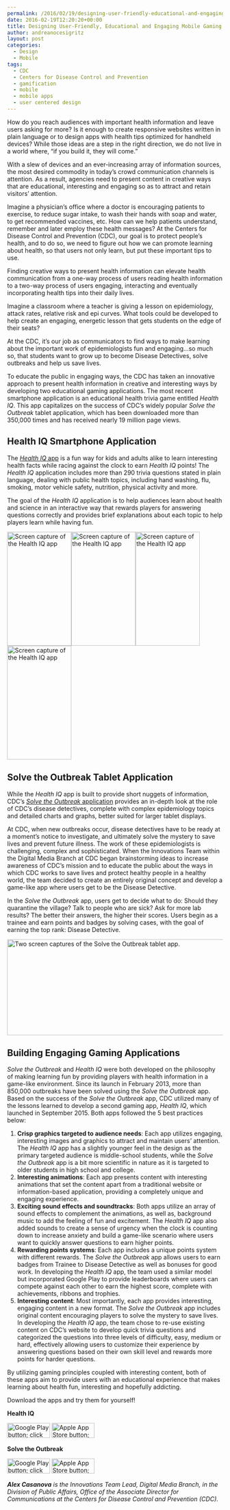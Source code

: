 ```yaml
---
permalink: /2016/02/19/designing-user-friendly-educational-and-engaging-mobile-gaming-apps/
date: 2016-02-19T12:20:20+00:00
title: Designing User-Friendly, Educational and Engaging Mobile Gaming Apps
author: andreanocesigritz
layout: post
categories:
  - Design
  - Mobile
tags:
  - CDC
  - Centers for Disease Control and Prevention
  - gamification
  - mobile
  - mobile apps
  - user centered design
---
```


How do you reach audiences with important health information and leave users asking for more? Is it enough to create responsive websites written in plain language or to design apps with health tips optimized for handheld devices? While those ideas are a step in the right direction, we do not live in a world where, “if you build it, they will come.”

With a slew of devices and an ever-increasing array of information sources, the most desired commodity in today’s crowd communication channels is attention. As a result, agencies need to present content in creative ways that are educational, interesting and engaging so as to attract and retain visitors’ attention.

Imagine a physician’s office where a doctor is encouraging patients to exercise, to reduce sugar intake, to wash their hands with soap and water, to get recommended vaccines, etc. How can we help patients understand, remember and later employ these health messages? At the Centers for Disease Control and Prevention (CDC), our goal is to protect people’s health, and to do so, we need to figure out how we can promote learning about health, so that users not only learn, but put these important tips to use.

Finding creative ways to present health information can elevate health communication from a one-way process of users reading health information to a two-way process of users engaging, interacting and eventually incorporating health tips into their daily lives.

Imagine a classroom where a teacher is giving a lesson on epidemiology, attack rates, relative risk and epi curves. What tools could be developed to help create an engaging, energetic lesson that gets students on the edge of their seats?

At the CDC, it’s our job as communicators to find ways to make learning about the important work of epidemiologists fun and engaging…so much so, that students want to grow up to become Disease Detectives, solve outbreaks and help us save lives.

To educate the public in engaging ways, the CDC has taken an innovative approach to present health information in creative and interesting ways by developing two educational gaming applications. The most recent smartphone application is an educational health trivia game entitled _Health IQ_. This app capitalizes on the success of CDC’s widely popular _Solve the Outbreak_ tablet application, which has been downloaded more than 350,000 times and has received nearly 19 million page views.

## Health IQ Smartphone Application

The [_Health IQ_ app](http://www.cdc.gov/mobile/applications/healthiq/) is a fun way for kids and adults alike to learn interesting health facts while racing against the clock to earn _Health IQ_ points! The _Health IQ_ application includes more than 290 trivia questions stated in plain language, dealing with public health topics, including hand washing, flu, smoking, motor vehicle safety, nutrition, physical activity and more.

The goal of the _Health IQ_ application is to help audiences learn about health and science in an interactive way that rewards players for answering questions correctly and provides brief explanations about each topic to help players learn while having fun.

<img class="alignnone size-full wp-image-343362" src="https://www.digitalgov.gov/files/2016/02/150-x-266-CDC_Health_IQ_1.jpg" alt="Screen capture of the Health IQ app" width="150" height="266" /><img class="alignnone size-full wp-image-343365" src="https://www.digitalgov.gov/files/2016/02/150-x-266-CDC_Health_IQ_4.jpg" alt="Screen capture of the Health IQ app" width="150" height="266" /><img class="alignnone size-full wp-image-343363" src="https://www.digitalgov.gov/files/2016/02/150-x-266-CDC_Health_IQ_2.jpg" alt="Screen capture of the Health IQ app" width="150" height="266" /><img class="alignnone size-full wp-image-343364" src="https://www.digitalgov.gov/files/2016/02/150-x-266-CDC_Health_IQ_3.jpg" alt="Screen capture of the Health IQ app" width="150" height="266" />

## Solve the Outbreak Tablet Application

While the _Health IQ_ app is built to provide short nuggets of information, CDC’s [_Solve the Outbreak_ application](http://www.cdc.gov/mobile/applications/sto/index.html) provides an in-depth look at the role of CDC’s disease detectives, complete with complex epidemiology topics and detailed charts and graphs, better suited for larger tablet displays.

At CDC, when new outbreaks occur, disease detectives have to be ready at a moment’s notice to investigate, and ultimately solve the mystery to save lives and prevent future illness. The work of these epidemiologists is challenging, complex and sophisticated. When the Innovations Team within the Digital Media Branch at CDC began brainstorming ideas to increase awareness of CDC’s mission and to educate the public about the ways in which CDC works to save lives and protect healthy people in a healthy world, the team decided to create an entirely original concept and develop a game-like app where users get to be the Disease Detective.

In the _Solve the Outbreak_ app, users get to decide what to do: Should they quarantine the village? Talk to people who are sick? Ask for more lab results? The better their answers, the higher their scores. Users begin as a trainee and earn points and badges by solving cases, with the goal of earning the top rank: Disease Detective.

<img class="aligncenter size-full wp-image-343371" src="https://www.digitalgov.gov/files/2016/02/600-x-224-CDC_Solve_Outbreak-screens.jpg" alt="Two screen captures of the Solve the Outbreak tablet app." width="600" height="224" />

## Building Engaging Gaming Applications

_Solve the Outbreak_ and _Health IQ_ were both developed on the philosophy of making learning fun by providing players with health information in a game-like environment. Since its launch in February 2013, more than 850,000 outbreaks have been solved using the _Solve the Outbreak_ app. Based on the success of the _Solve the Outbreak_ app, CDC utilized many of the lessons learned to develop a second gaming app, _Health IQ_, which launched in September 2015. Both apps followed the 5 best practices below:

  1. **Crisp graphics targeted to audience needs**: Each app utilizes engaging, interesting images and graphics to attract and maintain users’ attention. The _Health IQ_ app has a slightly younger feel in the design as the primary targeted audience is middle-school students, while the _Solve the Outbreak_ app is a bit more scientific in nature as it is targeted to older students in high school and college.
  2. **Interesting animations**: Each app presents content with interesting animations that set the content apart from a traditional website or information-based application, providing a completely unique and engaging experience.
  3. **Exciting sound effects and soundtracks**: Both apps utilize an array of sound effects to complement the animations, as well as, background music to add the feeling of fun and excitement. The _Health IQ_ app also added sounds to create a sense of urgency when the clock is counting down to increase anxiety and build a game-like scenario where users want to quickly answer questions to earn higher points.
  4. **Rewarding points systems**: Each app includes a unique points system with different rewards. The _Solve the Outbreak_ app allows users to earn badges from Trainee to Disease Detective as well as bonuses for good work. In developing the _Health IQ_ app, the team used a similar model but incorporated Google Play to provide leaderboards where users can compete against each other to earn the highest score, complete with achievements, ribbons and trophies.
  5. **Interesting content**: Most importantly, each app provides interesting, engaging content in a new format. The _Solve the Outbreak_ app includes original content encouraging players to solve the mystery to save lives. In developing the _Health IQ_ app, the team chose to re-use existing content on CDC’s website to develop quick trivia questions and categorized the questions into three levels of difficulty, easy, medium or hard, effectively allowing users to customize their experience by answering questions based on their own skill level and rewards more points for harder questions.

By utilizing gaming principles coupled with interesting content, both of these apps aim to provide users with an educational experience that makes learning about health fun, interesting and hopefully addicting.

Download the apps and try them for yourself!

**Health IQ**

[<img class="alignnone wp-image-343360 size-full" src="https://www.digitalgov.gov/files/2016/02/googleplay_100px.png" alt="Google Play button; click to download" width="100" height="35" />](https://play.google.com/store/apps/details?id=gov.cdc.healthiq) [<img class="alignnone wp-image-343361 size-full" src="https://www.digitalgov.gov/files/2016/02/appstore_100px.jpg" alt="Apple App Store button; click to download." width="100" height="35" />](https://itunes.apple.com/us/app/cdc-health-iq/id885605342?mt=8)

**Solve the Outbreak**

[<img class="alignnone wp-image-343360 size-full" src="https://www.digitalgov.gov/files/2016/02/googleplay_100px.png" alt="Google Play button; click to download." width="100" height="35" />](https://play.google.com/store/apps/details?id=gov.cdc.sto) [<img class="alignnone wp-image-343361 size-full" src="https://www.digitalgov.gov/files/2016/02/appstore_100px.jpg" alt="Apple App Store button; click to download." width="100" height="35" />](https://itunes.apple.com/us/app/solve-the-outbreak/id592485067?mt=8)

<div class="hdivider">
</div>

_**Alex Casanova** is the Innovations Team Lead, Digital Media Branch, in the Division of Public Affairs, Office of the Associate Director for Communications at the Centers for Disease Control and Prevention (CDC)._